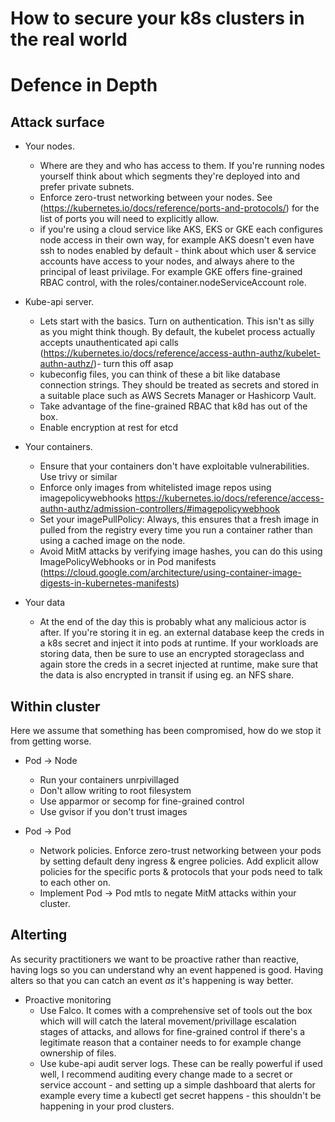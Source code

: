 # How to secure your k8s clusters in the real world

# Defence in Depth
## Attack surface
* Your nodes. 
    * Where are they and who has access to them. If you're running nodes yourself think about which segments they're deployed into and prefer private        subnets.
    * Enforce zero-trust networking between your nodes. See (https://kubernetes.io/docs/reference/ports-and-protocols/) for the list of ports you will need to explicitly allow.
    * if you're using a cloud service like AKS, EKS or GKE each configures node access in their own way, for example AKS doesn't even have ssh to nodes enabled by default - think about which user & service accounts have access to your nodes, and always ahere to the principal of least privilage. For example GKE offers fine-grained RBAC control, with the roles/container.nodeServiceAccount role.

* Kube-api server. 
    * Lets start with the basics. Turn on authentication. This isn't as silly as you might think though. By default, the kubelet process actually accepts unauthenticated api calls (https://kubernetes.io/docs/reference/access-authn-authz/kubelet-authn-authz/)- turn this off asap
    * kubeconfig files, you can think of these a bit like database connection strings. They should be treated as secrets and stored in a suitable place such as AWS Secrets Manager or Hashicorp Vault.
    * Take advantage of the fine-grained RBAC that k8d has out of the box.
    * Enable encryption at rest for etcd

* Your containers.
    * Ensure that your containers don't have exploitable vulnerabilities. Use trivy or similar
    * Enforce only images from whitelisted image repos using imagepolicywebhooks https://kubernetes.io/docs/reference/access-authn-authz/admission-controllers/#imagepolicywebhook
    * Set your imagePullPolicy: Always, this ensures that a fresh image in pulled from the registry every time you run a container rather than using a cached image on the node.
    * Avoid MitM attacks by verifying image hashes, you can do this using ImagePolicyWebhooks or in Pod manifests (https://cloud.google.com/architecture/using-container-image-digests-in-kubernetes-manifests)

* Your data
    * At the end of the day this is probably what any malicious actor is after. If you're storing it in eg. an external database keep the creds in a k8s secret and inject it into pods at runtime. If your workloads are storing data, then be sure to use an encrypted storageclass and again store the creds in a secret injected at runtime, make sure that the data is also encrypted in transit if using eg. an NFS share.

## Within cluster
Here we assume that something has been compromised, how do we stop it from getting worse.
* Pod -> Node
    * Run your containers unrpivillaged
    * Don't allow writing to root filesystem
    * Use apparmor or secomp for fine-grained control
    * Use gvisor if you don't trust images


* Pod -> Pod 
    * Network policies. Enforce zero-trust networking between your pods by setting default deny ingress & engree policies. Add explicit allow policies for the specific ports & protocols that your pods need to talk to each other on.
    * Implement Pod -> Pod mtls to negate MitM attacks within your cluster. 

## Alterting
As security practitioners we want to be proactive rather than reactive, having logs so you can understand why an event happened is good. Having alters so that you can catch an event *as* it's happening is way better.
* Proactive monitoring
    * Use Falco. It comes with a comprehensive set of tools out the box which will will catch the lateral movement/privillage escalation stages of attacks, and allows for fine-grained control if there's a legitimate reason that a container needs to for example change ownership of files.
    * Use kube-api audit server logs. These can be really powerful if used well, I recommend auditing every change made to a secret or service account - and setting up a simple dashboard that alerts for example every time a kubectl get secret happens - this shouldn't be happening in your prod clusters.
